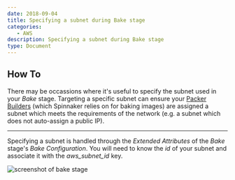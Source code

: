 ```yaml
---
date: 2018-09-04
title: Specifying a subnet during Bake stage
categories:
   - AWS
description: Specifying a subnet during Bake stage
type: Document
---
```


## How To

There may be occassions where it's useful to specify the subnet used in your _Bake_ stage. Targeting a specific subnet can ensure your [Packer Builders](https://www.packer.io/docs/builders/index.html) (which Spinnaker relies on for baking images) are assigned a subnet which meets the requirements of the network (e.g. a subnet which does not auto-assign a public IP).

***

Specifying a subnet is handled through the _Extended Attributes_ of the _Bake_ stage's _Bake Configuration_. You will need to know the _id_ of your subnet and associate it with the _aws_subnet_id_ key.

![screenshot of bake stage](https://cl.ly/a79c60fd317f/%255B5fece2a398c53902605f183ca343e4e5%255D_subnet-in-bake-stage.png)

